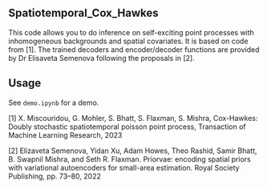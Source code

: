 ## Spatiotemporal_Cox_Hawkes
This code allows you to do inference on self-exciting point processes with inhomogeneous backgrounds and spatial covariates. It is based on code from [1]. The trained decoders and encoder/decoder functions are provided by Dr Elisaveta Semenova following the proposals in [2]. 

## Usage

See ```demo.ipynb``` for a demo.

[1] X. Miscouridou, G. Mohler, S. Bhatt, S. Flaxman, S. Mishra, Cox-Hawkes: Doubly stochastic spatiotemporal poisson point process, Transaction of Machine Learning Research, 2023

[2] Elizaveta Semenova, Yidan Xu, Adam Howes, Theo Rashid, Samir Bhatt, B. Swapnil Mishra, and Seth R.
Flaxman. Priorvae: encoding spatial priors with variational autoencoders for small-area estimation. Royal
Society Publishing, pp. 73–80, 2022 

